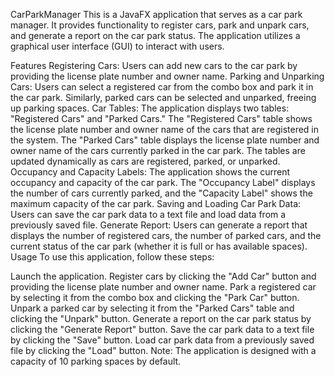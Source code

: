 CarParkManager
This is a JavaFX application that serves as a car park manager. It provides functionality to register cars, park and unpark cars, and generate a report on the car park status. The application utilizes a graphical user interface (GUI) to interact with users.

Features
Registering Cars: Users can add new cars to the car park by providing the license plate number and owner name.
Parking and Unparking Cars: Users can select a registered car from the combo box and park it in the car park. Similarly, parked cars can be selected and unparked, freeing up parking spaces.
Car Tables: The application displays two tables: "Registered Cars" and "Parked Cars." The "Registered Cars" table shows the license plate number and owner name of the cars that are registered in the system. The "Parked Cars" table displays the license plate number and owner name of the cars currently parked in the car park. The tables are updated dynamically as cars are registered, parked, or unparked.
Occupancy and Capacity Labels: The application shows the current occupancy and capacity of the car park. The "Occupancy Label" displays the number of cars currently parked, and the "Capacity Label" shows the maximum capacity of the car park.
Saving and Loading Car Park Data: Users can save the car park data to a text file and load data from a previously saved file.
Generate Report: Users can generate a report that displays the number of registered cars, the number of parked cars, and the current status of the car park (whether it is full or has available spaces).
Usage
To use this application, follow these steps:

Launch the application.
Register cars by clicking the "Add Car" button and providing the license plate number and owner name.
Park a registered car by selecting it from the combo box and clicking the "Park Car" button.
Unpark a parked car by selecting it from the "Parked Cars" table and clicking the "Unpark" button.
Generate a report on the car park status by clicking the "Generate Report" button.
Save the car park data to a text file by clicking the "Save" button.
Load car park data from a previously saved file by clicking the "Load" button.
Note: The application is designed with a capacity of 10 parking spaces by default.
